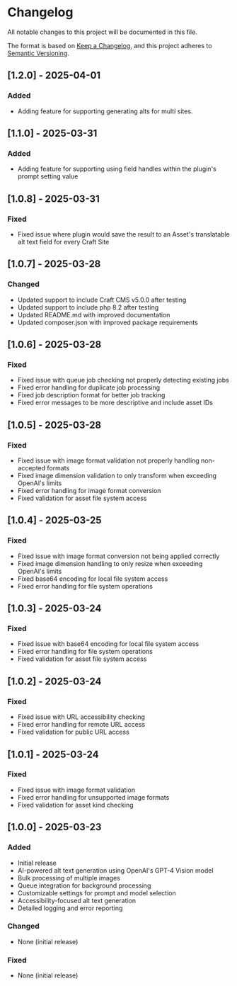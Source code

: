 # Changelog

All notable changes to this project will be documented in this file.

The format is based on [Keep a Changelog](https://keepachangelog.com/en/1.0.0/),
and this project adheres to [Semantic Versioning](https://semver.org/spec/v2.0.0.html).


## [1.2.0] - 2025-04-01

### Added
- Adding feature for supporting generating alts for multi sites.

## [1.1.0] - 2025-03-31

### Added
- Adding feature for supporting using field handles within the plugin's prompt setting value

## [1.0.8] - 2025-03-31

### Fixed
- Fixed issue where plugin would save the result to an Asset's translatable alt text field for every Craft Site

## [1.0.7] - 2025-03-28

### Changed
- Updated support to include Craft CMS v5.0.0 after testing
- Updated support to include php 8.2 after testing
- Updated README.md with improved documentation
- Updated composer.json with improved package requirements

## [1.0.6] - 2025-03-28

### Fixed
- Fixed issue with queue job checking not properly detecting existing jobs
- Fixed error handling for duplicate job processing
- Fixed job description format for better job tracking
- Fixed error messages to be more descriptive and include asset IDs

## [1.0.5] - 2025-03-28

### Fixed
- Fixed issue with image format validation not properly handling non-accepted formats
- Fixed image dimension validation to only transform when exceeding OpenAI's limits
- Fixed error handling for image format conversion
- Fixed validation for asset file system access

## [1.0.4] - 2025-03-25

### Fixed
- Fixed issue with image format conversion not being applied correctly
- Fixed image dimension handling to only resize when exceeding OpenAI's limits
- Fixed base64 encoding for local file system access
- Fixed error handling for file system operations

## [1.0.3] - 2025-03-24

### Fixed
- Fixed issue with base64 encoding for local file system access
- Fixed error handling for file system operations
- Fixed validation for asset file system access

## [1.0.2] - 2025-03-24

### Fixed
- Fixed issue with URL accessibility checking
- Fixed error handling for remote URL access
- Fixed validation for public URL access

## [1.0.1] - 2025-03-24

### Fixed
- Fixed issue with image format validation
- Fixed error handling for unsupported image formats
- Fixed validation for asset kind checking

## [1.0.0] - 2025-03-23

### Added
- Initial release
- AI-powered alt text generation using OpenAI's GPT-4 Vision model
- Bulk processing of multiple images
- Queue integration for background processing
- Customizable settings for prompt and model selection
- Accessibility-focused alt text generation
- Detailed logging and error reporting

### Changed
- None (initial release)

### Fixed
- None (initial release)
